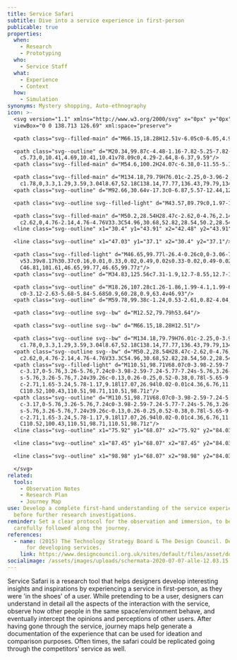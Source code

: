 ```yaml
---
title: Service Safari
subtitle: Dive into a service experience in first-person
publicable: true
properties:
  when:
    - Research
    - Prototyping
  who:
    - Service Staff
  what:
    - Experience
    - Context
  how:
    - Simulation
synonyms: Mystery shopping, Auto-ethnography
icon: >-
  <svg version="1.1" xmlns="http://www.w3.org/2000/svg" x="0px" y="0px"
  viewBox="0 0 138.713 126.69" xml:space="preserve">

  <path class="svg--filled-main" d="M66.15,18.28H12.51v-6.05c0-6.05,4.9-10.95,10.95-10.95H55.2c6.05,0,10.95,4.9,10.95,10.95V18.28z"/>

  <path class="svg--outline" d="M20.34,99.87c-4.48-1.16-7.82-5.25-7.82-10.08V11.7c0-5.73,4.69-10.41,10.41-10.41h32.81
  	c5.73,0,10.41,4.69,10.41,10.41v78.09c0,4.29-2.64,8-6.37,9.59"/>
  <path class="svg--filled-main" d="M54.6,100.2H24.07c-6.38,0-11.55-5.17-11.55-11.55v-8.86h53.64v8.86C66.15,95.03,60.98,100.2,54.6,100.2z"/>

  <path class="svg--filled-main" d="M134.18,79.79H76.01c-2.25,0-3.96-2.02-3.59-4.24l8.67-52.18c0.29-1.76,1.81-3.04,3.59-3.04h40.82
  	c1.78,0,3.3,1.29,3.59,3.04l8.67,52.18C138.14,77.77,136.43,79.79,134.18,79.79z"/>
  <path class="svg--outline" d="M92.66,30.64v-17.3c0-6.87,5.57-12.44,12.44-12.44l0,0c6.87,0,12.44,5.57,12.44,12.44v17.3"/>

  <path class="svg--outline svg--filled-light" d="M43.57,89.79c0,1.97-1.6,3.57-3.57,3.57s-3.57-1.6-3.57-3.57s1.6-3.57,3.57-3.57S43.57,87.82,43.57,89.79z"/>

  <path class="svg--filled-main" d="M50.2,28.54H28.47c-2.62,0-4.76,2.14-4.76,4.76v15.31c0,2.62,2.14,4.76,4.76,4.76h13.7l7.54,6.27v-6.27h0.49
  	c2.62,0,4.76-2.14,4.76-4.76V33.3C54.96,30.68,52.82,28.54,50.2,28.54z"/>
  <line class="svg--outline" x1="30.4" y1="43.91" x2="42.48" y2="43.91"/>

  <line class="svg--outline" x1="47.03" y1="37.1" x2="30.4" y2="37.1"/>

  <path class="svg--filled-light" d="M46.65,99.77l-26.4-0.26c0,0-3.06-7.64-7.62-9.69v-0.41V64.55c0-4.12-2.81-7.5-6.24-7.5s-6.24,3.37-6.24,7.5
  	v53.39v8.17h30.37c0.16,0.01,0.33,0.02,0.49,0.02s0.33-0.02,0.49-0.02h0.24l-0.01-0.01c8.39-0.38,15.08-7.28,15.08-15.77
  	C46.81,101.61,46.65,99.77,46.65,99.77z"/>
  <path class="svg--outline" d="M34.83,125.56c7.31-1.9,12.7-8.55,12.7-16.45v-8.53"/>

  <path class="svg--outline" d="M18.26,107.28c1.26-1.86,1.99-4.1,1.99-6.51c0-5.04-3.19-9.32-7.67-10.95v-0.41V63.4
  	c0-3.12-2.63-5.68-5.84-5.68S0.9,60.28,0.9,63.4v46.93"/>
  <path class="svg--outline" d="M59.78,99.38c-1.24,0.53-2.61,0.82-4.04,0.82H22.93c-0.89,0-1.76-0.11-2.59-0.33"/>

  <path class="svg--outline svg--bw" d="M12.52,79.79h53.64"/>

  <path class="svg--outline svg--bw" d="M66.15,18.28H12.51"/>

  <path class="svg--outline svg--bw" d="M134.18,79.79H76.01c-2.25,0-3.96-2.02-3.59-4.24l8.67-52.18c0.29-1.76,1.81-3.04,3.59-3.04h40.82
  	c1.78,0,3.3,1.29,3.59,3.04l8.67,52.18C138.14,77.77,136.43,79.79,134.18,79.79z"/>
  <path class="svg--outline svg--bw" d="M50.2,28.54H28.47c-2.62,0-4.76,2.14-4.76,4.76v15.31c0,2.62,2.14,4.76,4.76,4.76h13.7l7.54,6.27v-6.27h0.49
  	c2.62,0,4.76-2.14,4.76-4.76V33.3C54.96,30.68,52.82,28.54,50.2,28.54z"/>
  <path class="svg--filled-light" d="M110.51,98.71V68.07c0-3.98-2.59-7.24-5.77-7.24c-3.17,0-5.76,3.26-5.76,7.24c0-3.98-2.59-7.24-5.77-7.24
  	c-3.17,0-5.76,3.26-5.76,7.24c0-3.98-2.59-7.24-5.77-7.24s-5.76,3.26-5.76,7.24V50.89c0-3.98-2.59-7.24-5.77-7.24
  	s-5.76,3.26-5.76,7.24v39.26c-0.13,0.26-0.25,0.52-0.38,0.78l-5.65-9.31c-2.07-3.4-5.97-4.84-8.68-3.19
  	c-2.71,1.65-3.24,5.78-1.17,9.18l17.07,26.94l0.02-0.01c4.36,6.76,11.94,11.25,20.58,11.25c13.52,0,24.35-10.96,24.35-24.48
  	C110.52,100.43,110.51,98.71,110.51,98.71z"/>
  <path class="svg--outline" d="M110.51,98.71V68.07c0-3.98-2.59-7.24-5.77-7.24c-3.17,0-5.76,3.26-5.76,7.24c0-3.98-2.59-7.24-5.77-7.24
  	c-3.17,0-5.76,3.26-5.76,7.24c0-3.98-2.59-7.24-5.77-7.24s-5.76,3.26-5.76,7.24V50.89c0-3.98-2.59-7.24-5.77-7.24
  	s-5.76,3.26-5.76,7.24v39.26c-0.13,0.26-0.25,0.52-0.38,0.78l-5.65-9.31c-2.07-3.4-5.97-4.84-8.68-3.19
  	c-2.71,1.65-3.24,5.78-1.17,9.18l17.07,26.94l0.02-0.01c4.36,6.76,11.94,11.25,20.58,11.25c13.52,0,24.35-10.96,24.35-24.48
  	C110.52,100.43,110.51,98.71,110.51,98.71z"/>
  <line class="svg--outline" x1="75.92" y1="68.07" x2="75.92" y2="84.03"/>

  <line class="svg--outline" x1="87.45" y1="68.07" x2="87.45" y2="84.03"/>

  <line class="svg--outline" x1="98.98" y1="68.07" x2="98.98" y2="84.03"/>

  </svg>
related:
  tools:
    - Observation Notes
    - Research Plan
    - Journey Map
use: Develop a complete first-hand understanding of the service experience,
  before further research investigations.
reminder: Set a clear protocol for the observation and immersion, to be
  carefully followed along the journey.
references:
  - name: (2015) The Technology Strategy Board & The Design Council. Design methods
      for developing services.
    link: https://www.designcouncil.org.uk/sites/default/files/asset/document/Design%20methods%20for%20developing%20services.pdf
socialimage: /assets/images/uploads/schermata-2020-07-07-alle-12.03.15.png
---
```

Service Safari is a research tool that helps designers develop interesting insights and inspirations by experiencing a service in first-person, as they were 'in the shoes' of a user. While pretending to be a user, designers can understand in detail all the aspects of the interaction with the service, observe how other people in the same space/environment behave, and eventually intercept the opinions and perceptions of other users. After having gone through the service, journey maps help generate a documentation of the experience that can be used for ideation and comparison purposes. Often times, the safari could be replicated going through the competitors' service as well.